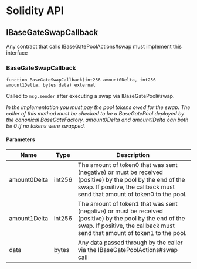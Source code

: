 # Solidity API

## IBaseGateSwapCallback

Any contract that calls IBaseGatePoolActions#swap must implement this interface

### BaseGateSwapCallback

```solidity
function BaseGateSwapCallback(int256 amount0Delta, int256 amount1Delta, bytes data) external
```

Called to `msg.sender` after executing a swap via IBaseGatePool#swap.

_In the implementation you must pay the pool tokens owed for the swap.
The caller of this method must be checked to be a BaseGatePool deployed by the canonical BaseGateFactory.
amount0Delta and amount1Delta can both be 0 if no tokens were swapped._

#### Parameters

| Name         | Type   | Description                                                                                                                                                                             |
| ------------ | ------ | --------------------------------------------------------------------------------------------------------------------------------------------------------------------------------------- |
| amount0Delta | int256 | The amount of token0 that was sent (negative) or must be received (positive) by the pool by the end of the swap. If positive, the callback must send that amount of token0 to the pool. |
| amount1Delta | int256 | The amount of token1 that was sent (negative) or must be received (positive) by the pool by the end of the swap. If positive, the callback must send that amount of token1 to the pool. |
| data         | bytes  | Any data passed through by the caller via the IBaseGatePoolActions#swap call                                                                                                            |

